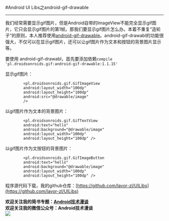 #Android UI Libs之android-gif-drawable  
***  
我们经常需要显示gif图片，但是Android自带的ImageView不能完全显示gif图片，它只会显示gif图片的第1帧。那我们要显示gif图片怎么办。本着不重复“造轮子”的原则，本人推荐使用[android-gif-drawable](https://github.com/koral--/android-gif-drawable)。android-gif-drawabl的功能很强大，不仅可以在显示gif图片，还可以让gif图片作为文本和按钮的背景图片显示等。  

要使用 android-gif-drawabl，首先要添加依赖`compile 'pl.droidsonroids.gif:android-gif-drawable:1.1.15'`  

显示gif图片：  
```
        <pl.droidsonroids.gif.GifImageView
        android:layout_width="100dp"
        android:layout_height="100dp"
        android:src="@drawable/image"
        />  
```  

以gif图片作为文本的背景图片：  
```
        <pl.droidsonroids.gif.GifTextView
        android:text="hello"
        android:background="@drawable/image"
        android:layout_width="100dp"
        android:layout_height="100dp" />  
```  

以gif图片作为文按钮的背景图片：  
```
        <pl.droidsonroids.gif.GifImageButton
        android:text="hello"
        android:background="@drawable/image"
        android:layout_width="100dp"
        android:layout_height="100dp" />  
```

程序源代码下载，我的github仓库：[https://github.com/lavor-zl/UILibs](https://github.com/lavor-zl/UILibs) 


**欢迎关注我的简书专题：[Android技术漫谈](http://www.jianshu.com/collection/4833a48d1cb2)**   
**欢迎关注我的微信公众号：Android技术漫谈**  
![](http://i.imgur.com/u75x3BP.jpg)